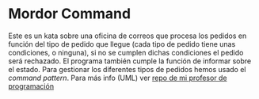 # Mordor Command
Este es un kata sobre una oficina de correos que procesa los pedidos en función del tipo de pedido que llegue (cada tipo de pedido tiene unas condiciones, o ninguna), si no se cumplen dichas condiciones el pedido será rechazado. El programa también cumple la función de informar sobre el estado. Para gestionar los diferentes tipos de pedidos hemos usado el *command pattern*. Para más info (UML) ver [repo de mi profesor de programación](https://github.com/dfleta/mordor-command)
